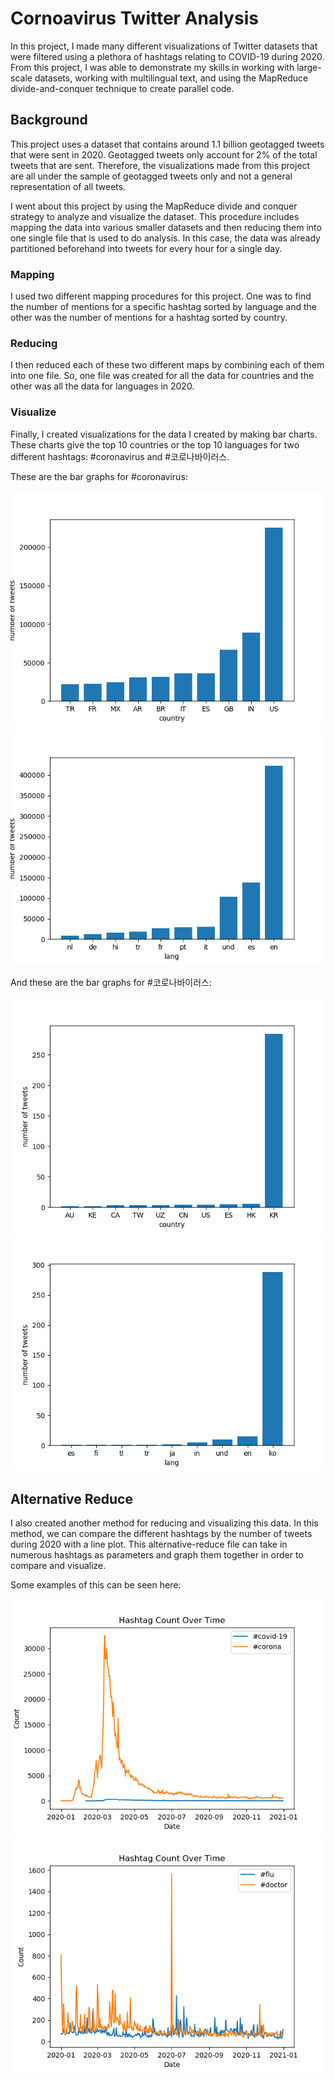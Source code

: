 # Cornoavirus Twitter Analysis

In this project, I made many different visualizations of Twitter datasets that were filtered using a plethora of hashtags relating to COVID-19 during 2020. From this project, I was able to demonstrate my skills in working with large-scale datasets, working with multilingual text, and using the MapReduce divide-and-conquer technique to create parallel code.

## Background
This project uses a dataset that contains around 1.1 billion geotagged tweets that were sent in 2020. Geotagged tweets only account for 2% of the total tweets that are sent. Therefore, the visualizations made from this project are all under the sample of geotagged tweets only and not a general representation of all tweets.

I went about this project by using the MapReduce divide and conquer strategy to analyze and visualize the dataset. This procedure includes mapping the data into various smaller datasets and then reducing them into one single file that is used to do analysis. In this case, the data was already partitioned beforehand into tweets for every hour for a single day.

### Mapping
I used two different mapping procedures for this project. One was to find the number of mentions for a specific hashtag sorted by language and the other was the number of mentions for a hashtag sorted by country.

### Reducing
I then reduced each of these two different maps by combining each of them into one file. So, one file was created for all the data for countries and the other was all the data for languages in 2020.

### Visualize
Finally, I created visualizations for the data I created by making bar charts. These charts give the top 10 countries or the top 10 languages for two different hashtags: #coronavirus and #코로나바이러스. 

These are the bar graphs for #coronavirus:

<img src=coronaviruscountry.png />
<img src=coronaviruslang.png />

And these are the bar graphs for #코로나바이러스:

<img src=코로나바이러스country.png />
<img src=코로나바이러스lang.png />

## Alternative Reduce
I also created another method for reducing and visualizing this data. In this method, we can compare the different hashtags by the number of tweets during 2020 with a line plot. This alternative-reduce file can take in numerous hashtags as parameters and graph them together in order to compare and visualize. 

Some examples of this can be seen here:

<img src=covid-19_corona.png />
<img src=flu_doctor.png />
